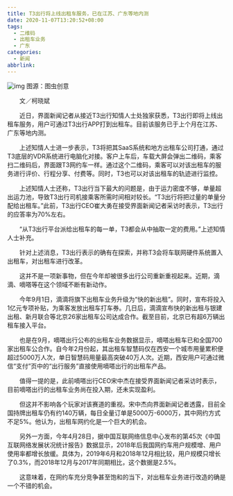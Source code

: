 ```yaml
---
title: T3出行将上线出租车服务，已在江苏、广东等地内测
date: 2020-11-07T13:20:52+08:00
tags:
  - 二维码
  - 出租车业务
  - 广东
categories:
  - 新闻
abbrlink:
---
```


![img](https://cdn.jsdelivr.net/gh/yakeing/Documentation@main/Hexo/images/c2ba-kcaeqzy0300282.jpg)
图源：图虫创意

　　文／柯晓斌

　　近日，界面新闻记者从接近T3出行知情人士处独家获悉，T3出行即将上线出租车服务，用户可通过T3出行APP打到出租车。目前该服务已于上个月在江苏、广东等地内测。

　　上述知情人士进一步表示，T3将把其SaaS系统和地方出租车公司打通，通过T3底层的VDR系统进行电脑化对接。客户上车后，车载大屏会弹出二维码，乘客扫二维码后，界面跟T3网约车一样。通过这个二维码，乘客可以对该出租车的服务进行评价、行程分享、付费等。同时，T3也可以对该出租车的轨迹进行监控。

　　上述知情人士还称，T3出行当下最大的问题是，由于运力密度不够，单量超出运力池，导致T3出行司机接乘客所需时间相对较长。“T3出行将把过量的单量分配给出租车。”此前，T3出行CEO崔大勇在接受界面新闻记者采访时表示，T3出行的应答率为70%左右。

　　“从T3出行平台派给出租车的每一单，T3都会从中抽取一定的费用。”上述知情人士补充。

　　针对上述消息，T3出行表示的确有在探索，并称T3会将车联网硬件系统置入出租车，对出租车进行改革。

　　这并不是一项新事物，但在今年却被很多出行公司重新重视起来。近期，滴滴、嘀嗒等在这个领域不断有新动作。

　　今年9月1日，滴滴将旗下出租车业务升级为“快的新出租”。同时，宣布将投入1亿元专项补贴，为乘客发放出租车打车券。几日后，滴滴宣布快的新出租与银建出租、新月联合等北京26家出租车公司达成合作。截至目前，北京已有超6万辆出租车接入平台。

　　也是在9月，嘀嗒出行公布的出租车业务数据显示，嘀嗒出租车已和全国700家出租车公合作。自今年2月份起，其出租车智慧码仅在西安一个城市用量累积便超过5000万人次，单日智慧码用量最高突破40万人次。近期，西安用户可通过微信“支付”页中的“出行服务”直接使用嘀嗒出行的出租车产品。

　　值得一提的是，此前嘀嗒出行CEO宋中杰在接受界面新闻记者采访时表示，目前嘀嗒出行的出租车业务尚在投入期，还未实现盈利。

　　但这并不影响各个玩家对该赛道的重视。宋中杰向界面新闻记者透露，目前全国持牌出租车仍有约140万辆，每日全量订单是5000万-6000万，其中网约方式不足5%。他认为，出租车网约化是一个巨大的机会。

　　另外一方面，今年4月28日，据中国互联网络信息中心发布的第45次《中国互联网络发展状况统计报告》数据显示，2018年后我国网约车用户规模增、用户使用率都增长放缓。具体为，2019年6月和2018年12月相比较，用户规模只增长了0.3%，而2018年12月与2017年同期相比，这个数据是2.5%。

　　这意味着，在网约车充分竞争甚至饱和的当下，对出租车业务进行改造的确是一个不错的机会。